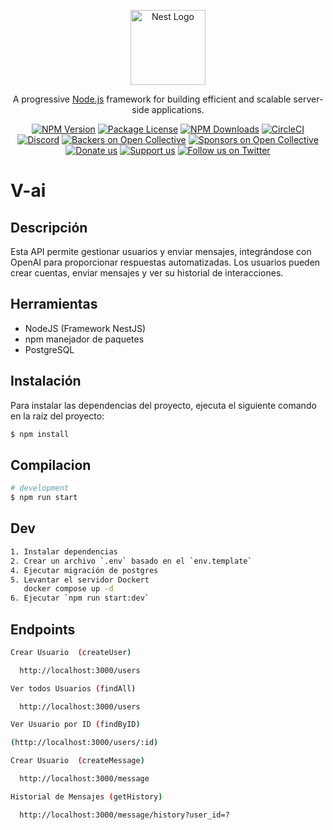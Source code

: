 <p align="center">
  <a href="http://nestjs.com/" target="blank"><img src="https://nestjs.com/img/logo-small.svg" width="120" alt="Nest Logo" /></a>
</p>

[circleci-image]: https://img.shields.io/circleci/build/github/nestjs/nest/master?token=abc123def456
[circleci-url]: https://circleci.com/gh/nestjs/nest

  <p align="center">A progressive <a href="http://nodejs.org" target="_blank">Node.js</a> framework for building efficient and scalable server-side applications.</p>
    <p align="center">
<a href="https://www.npmjs.com/~nestjscore" target="_blank"><img src="https://img.shields.io/npm/v/@nestjs/core.svg" alt="NPM Version" /></a>
<a href="https://www.npmjs.com/~nestjscore" target="_blank"><img src="https://img.shields.io/npm/l/@nestjs/core.svg" alt="Package License" /></a>
<a href="https://www.npmjs.com/~nestjscore" target="_blank"><img src="https://img.shields.io/npm/dm/@nestjs/common.svg" alt="NPM Downloads" /></a>
<a href="https://circleci.com/gh/nestjs/nest" target="_blank"><img src="https://img.shields.io/circleci/build/github/nestjs/nest/master" alt="CircleCI" /></a>
<a href="https://discord.gg/G7Qnnhy" target="_blank"><img src="https://img.shields.io/badge/discord-online-brightgreen.svg" alt="Discord"/></a>
<a href="https://opencollective.com/nest#backer" target="_blank"><img src="https://opencollective.com/nest/backers/badge.svg" alt="Backers on Open Collective" /></a>
<a href="https://opencollective.com/nest#sponsor" target="_blank"><img src="https://opencollective.com/nest/sponsors/badge.svg" alt="Sponsors on Open Collective" /></a>
  <a href="https://paypal.me/kamilmysliwiec" target="_blank"><img src="https://img.shields.io/badge/Donate-PayPal-ff3f59.svg" alt="Donate us"/></a>
    <a href="https://opencollective.com/nest#sponsor"  target="_blank"><img src="https://img.shields.io/badge/Support%20us-Open%20Collective-41B883.svg" alt="Support us"></a>
  <a href="https://twitter.com/nestframework" target="_blank"><img src="https://img.shields.io/twitter/follow/nestframework.svg?style=social&label=Follow" alt="Follow us on Twitter"></a>
</p>

# V-ai

## Descripción
Esta API permite gestionar usuarios y enviar mensajes, integrándose con OpenAI para proporcionar respuestas automatizadas. Los usuarios pueden crear cuentas, enviar mensajes y ver su historial de interacciones.

## Herramientas
- NodeJS (Framework NestJS)
- npm manejador de paquetes 
- PostgreSQL 

## Instalación
Para instalar las dependencias del proyecto, ejecuta el siguiente comando en la raíz del proyecto:

```bash
$ npm install
```

## Compilacion

```bash
# development
$ npm run start
```

## Dev
```bash
1. Instalar dependencias
2. Crear un archivo `.env` basado en el `env.template`
4. Ejecutar migración de postgres 
5. Levantar el servidor Dockert
   docker compose up -d
6. Ejecutar `npm run start:dev`
```

## Endpoints

```bash
Crear Usuario  (createUser)

  http://localhost:3000/users

Ver todos Usuarios (findAll)

  http://localhost:3000/users

Ver Usuario por ID (findByID)

(http://localhost:3000/users/:id)

Crear Usuario  (createMessage)

  http://localhost:3000/message

Historial de Mensajes (getHistory)

  http://localhost:3000/message/history?user_id=?

```
